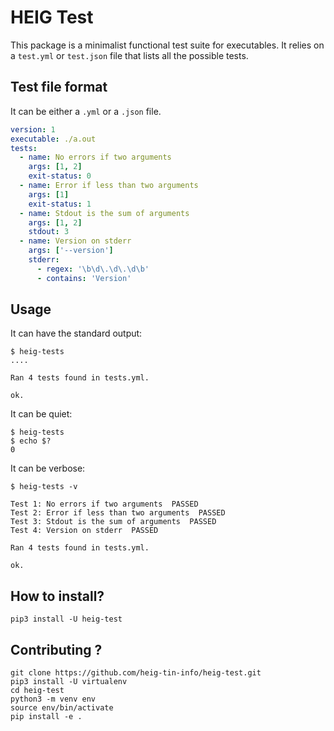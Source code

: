 # HEIG Test

This package is a minimalist functional test suite for executables. It relies on a `test.yml` or `test.json` file that lists all the possible tests.

## Test file format

It can be either a `.yml` or a `.json` file.

```yml
version: 1
executable: ./a.out
tests:
  - name: No errors if two arguments
    args: [1, 2]
    exit-status: 0
  - name: Error if less than two arguments
    args: [1]
    exit-status: 1
  - name: Stdout is the sum of arguments
    args: [1, 2]
    stdout: 3
  - name: Version on stderr
    args: ['--version']
    stderr:
      - regex: '\b\d\.\d\.\d\b'
      - contains: 'Version'
```

## Usage

It can have the standard output:

```console
$ heig-tests
....

Ran 4 tests found in tests.yml.

ok.
```

It can be quiet:

```console
$ heig-tests
$ echo $?
0
```

It can be verbose:

```console
$ heig-tests -v

Test 1: No errors if two arguments  PASSED
Test 2: Error if less than two arguments  PASSED
Test 3: Stdout is the sum of arguments  PASSED
Test 4: Version on stderr  PASSED

Ran 4 tests found in tests.yml.

ok.
```

## How to install?

```
pip3 install -U heig-test
```

## Contributing ?

```
git clone https://github.com/heig-tin-info/heig-test.git
pip3 install -U virtualenv
cd heig-test
python3 -m venv env
source env/bin/activate
pip install -e .
```
